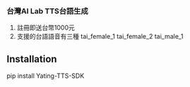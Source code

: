 

### 台灣AI Lab TTS台語生成

1. 註冊即送台幣1000元
2. 支援的台語語音有三種
tai_female_1
tai_female_2
tai_male_1


## Installation
pip install Yating-TTS-SDK